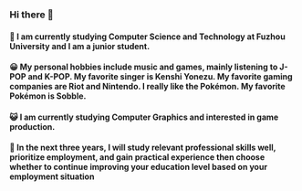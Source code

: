 ### Hi there 👋
#### 🌱 I am currently studying Computer Science and Technology at Fuzhou University and I am a junior student.
#### 😀 My personal hobbies include music and games, mainly listening to J-POP and K-POP. My favorite singer is Kenshi Yonezu. My favorite gaming companies are Riot and Nintendo. I really like the Pokémon. My favorite Pokémon is Sobble.
#### 😺 I am currently studying Computer Graphics and interested in game production.
#### 🥰 In the next three years, I will study relevant professional skills well, prioritize employment, and gain practical experience then choose whether to continue improving your education level based on your employment situation
<!--
**hakuto2003/hakuto2003** is a ✨ _special_ ✨ repository because its `README.md` (this file) appears on your GitHub profile.
